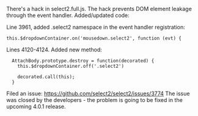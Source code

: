 There's a hack in select2.full.js. The hack prevents DOM element leakage through the event handler. Added/updated code:

Line 3961, added .select2 namespace in the event handler registration:

    this.$dropdownContainer.on('mousedown.select2', function (evt) {

Lines 4120-4124. Added new method:

```
  AttachBody.prototype.destroy = function(decorated) {
    this.$dropdownContainer.off('.select2')

    decorated.call(this);
  }
```

Filed an issue: https://github.com/select2/select2/issues/3774
The issue was closed by the developers - the problem is going to be fixed in the upcoming 4.0.1 release. 